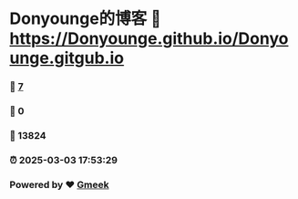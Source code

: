 # Donyounge的博客 :link: https://Donyounge.github.io/Donyounge.gitgub.io 
### :page_facing_up: [7](https://Donyounge.github.io/Donyounge.gitgub.io/tag.html) 
### :speech_balloon: 0 
### :hibiscus: 13824 
### :alarm_clock: 2025-03-03 17:53:29 
### Powered by :heart: [Gmeek](https://github.com/Meekdai/Gmeek)
